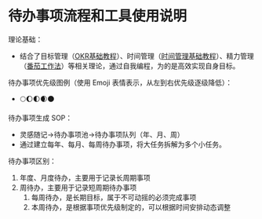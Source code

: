 # 待办事项流程和工具使用说明

理论基础：
- 结合了目标管理（[OKR基础教程](learning/methodology/management/Target/OKR基础教程.md)）、时间管理（[时间管理基础教程](schedule/methodology/时间管理基础教程.md)）、精力管理（[番茄工作法](schedule/energy/番茄工作法.md)）等相关理论，通过自我编程，为的是高效实现自身目标。

待办事项优先级图例（使用 Emoji 表情表示，从左到右优先级逐级降低）：
- 🌕🌔🌓🌒🌑

待办事项生成 SOP：
- 灵感随记->待办事项池->待办事项队列（年、月、周）
- 通过建立每年、每月、每周待办事项，将大任务拆解为多个小任务。

待办事项区别：
1. 年度、月度待办，主要用于记录长周期事项
2. 周待办，主要用于记录短周期待办事项
	1. 每周待办，是长期目标，属于不可动摇的必须完成事项
	2. 本周待办，是根据事项优先级制定的，可以根据时间安排动态调整